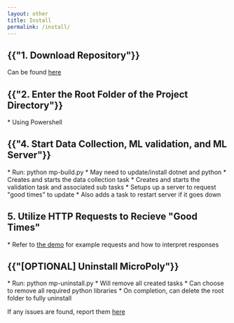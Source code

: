 ```yaml
---
layout: other
title: Install
permalink: /install/
---
```


<h2>{{"1. Download Repository"}}</h2>
<p>Can be found <a href="https://github.com/CPSECapstone/MicroPoly">here</a></p>

<h2>{{"2. Enter the Root Folder of the Project Directory"}}</h2>
* Using Powershell

<h2>{{"4. Start Data Collection, ML validation, and ML Server"}}</h2>
* Run: python mp-build.py
    * May need to update/install dotnet and python
    * Creates and starts the data collection task
    * Creates and starts the validation task and associated sub tasks
    * Setups up a server to request "good times" to update
        * Also adds a task to restart server if it goes down

<h2>5. Utilize HTTP Requests to Recieve "Good Times"</h2>
* Refer to <a href="/MicroPolyPages/demo/">the demo</a> for example requests and how to interpret responses

<h2>{{"[OPTIONAL] Uninstall MicroPoly"}}</h2>
* Run: python mp-uninstall.py
    * Will remove all created tasks
    * Can choose to remove all required python libraries
* On completion, can delete the root folder to fully uninstall

<br>
<p>If any issues are found, report them <a href="/MicroPolyPages/contact_issue_reporting/">here</a></p>
